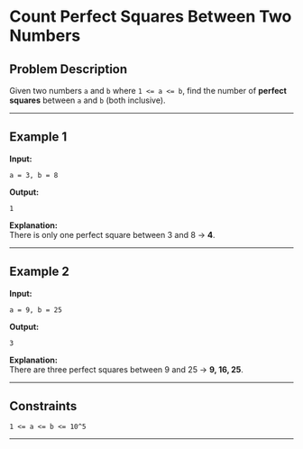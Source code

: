 # Count Perfect Squares Between Two Numbers

## Problem Description

Given two numbers `a` and `b` where `1 <= a <= b`, find the number of **perfect squares** between `a` and `b` (both inclusive).

---

## Example 1

**Input:**
```text
a = 3, b = 8
```

**Output:**
```text
1
```

**Explanation:**  
There is only one perfect square between 3 and 8 → **4**.

---

## Example 2

**Input:**
```text
a = 9, b = 25
```

**Output:**
```text
3
```

**Explanation:**  
There are three perfect squares between 9 and 25 → **9, 16, 25**.

---

## Constraints
```
1 <= a <= b <= 10^5
```

---
